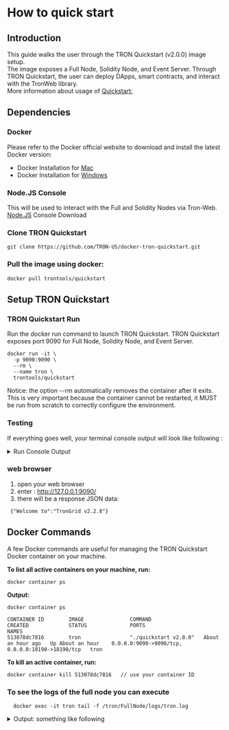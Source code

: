 # How to quick start

## Introduction

This guide walks the user through the TRON Quickstart (v2.0.0) image setup.   
The image exposes a Full Node, Solidity Node, and Event Server. Through TRON Quickstart, the user can deploy DApps, smart contracts, and interact with the TronWeb library.  
More information about usage of [Quickstart:](https://github.com/TRON-US/docker-tron-quickstart)  

## Dependencies  

### Docker

Please refer to the Docker official website to download and install the latest Docker version:
* Docker Installation for [Mac](https://docs.docker.com/docker-for-mac/install/)
* Docker Installation for [Windows](https://docs.docker.com/docker-for-windows/install/)   

### Node.JS Console
  This will be used to interact with the Full and Solidity Nodes via Tron-Web.  
  [Node.JS](https://nodejs.org/en/) Console Download
  
### Clone TRON Quickstart  
```shell
git clone https://github.com/TRON-US/docker-tron-quickstart.git
```  

### Pull the image using docker:
```shell
docker pull trontools/quickstart
```  

## Setup TRON Quickstart   
### TRON Quickstart Run
Run the docker run command to launch TRON Quickstart. TRON Quickstart exposes port 9090 for Full Node, Solidity Node, and Event Server.
```shell
docker run -it \
  -p 9090:9090 \
  --rm \
  --name tron \
  trontools/quickstart
```  
Notice: the option --rm automatically removes the container after it exits. This is very important because the container cannot be restarted, it MUST be run from scratch to correctly configure the environment.

### Testing

If everything goes well, your terminal console output will look like following : 
 <details>

<summary>Run Console Output </summary>
<!-- **Run Output:** -->
    ```

    [PM2] Spawning PM2 daemon with pm2_home=/root/.pm2
    [PM2] PM2 Successfully daemonized
    [PM2][WARN] Applications eventron not running, starting...
    [PM2] App [eventron] launched (1 instances)
    ┌──────────┬────┬─────────┬──────┬─────┬────────┬─────────┬────────┬─────┬───────────┬──────┬──────────┐
    │ App name │ id │ version │ mode │ pid │ status │ restart │ uptime │ cpu │ mem       │ user │ watching │
    ├──────────┼────┼─────────┼──────┼─────┼────────┼─────────┼────────┼─────┼───────────┼──────┼──────────┤
    │ eventron │ 0  │ N/A     │ fork │ 60  │ online │ 0       │ 0s     │ 0%  │ 25.4 MB   │ root │ disabled │
    └──────────┴────┴─────────┴──────┴─────┴────────┴─────────┴────────┴─────┴───────────┴──────┴──────────┘
    Use `pm2 show <id|name>` to get more details about an app
    Start the http proxy for dApps...
    [HPM] Proxy created: /  ->  http://127.0.0.1:18191
    [HPM] Proxy created: /  ->  http://127.0.0.1:18190
    [HPM] Proxy created: /  ->  http://127.0.0.1:8060

    Tron Quickstart listening on http://127.0.0.1:9090



    ADMIN /admin/accounts-generation
    Sleeping for 1 second...Waiting when nodes are ready to generate 10 accounts...
    (1) Waiting for sync...
    Slept.
    ...
    Loading the accounts and waiting for the node to mine the transactions...
    (1) Waiting for receipts...
    Sending 10000 TRX to TYBRW3wGSb2PJTVkQvfony7yWoQ3CETLMb
    Sending 10000 TRX to THdfqvzzdNFnmeKxggBa5vQ4vqfLZDT5hD
    Sending 10000 TRX to TWFTHaKdeHWi3oPoaBokyZFfA7q1iiiAAb
    Sending 10000 TRX to TFDGQo6f6dm9ikoV4Rc9NyTxMD5NNiSFJD
    Sending 10000 TRX to TDZZNigWitFp5aE6j2j8YcycF7DVjtogBu
    Sending 10000 TRX to TT8NRMcwdS9P3X9pvPC8JWi3x2zjwxZuhs
    Sending 10000 TRX to TBBJw6Bk7w2NSZeqmzfUPnsn6CwDJAXTv8
    Sending 10000 TRX to TVcgSLpT97mvoiyv5ChyhQ6hWbjYLWdCVB
    Sending 10000 TRX to TYjQd4xrLZQGYMdLJqsTCuXVGapPqUp9ZX
    Sending 10000 TRX to THCw6hPZpFcLCWDcsZg3W77rXZ9rJQPncD
    Sleeping for 3 seconds... Slept.
    (2) Waiting for receipts...
    Sleeping for 3 seconds... Slept.
    (3) Waiting for receipts...
    Sleeping for 3 seconds... Slept.
    (4) Waiting for receipts...
    Sleeping for 3 seconds... Slept.
    (5) Waiting for receipts...
    Sleeping for 3 seconds... Slept.
    (6) Waiting for receipts...
    Sleeping for 3 seconds... Slept.
    (7) Waiting for receipts...
    Done.

    Available Accounts
    ==================

    (0) TSjfWSWcKCrJ1DbgMZSCbSqNK8DsEfqM9p (10000 TRX)
    (1) THpWnj3dBQ5FrqW1KMVXXYSbHPtcBKeUJY (10000 TRX)
    (2) TWFTHaKdeHWi3oPoaBokyZFfA7q1iiiAAb (10000 TRX)
    (3) TFDGQo6f6dm9ikoV4Rc9NyTxMD5NNiSFJD (10000 TRX)
    (4) TDZZNigWitFp5aE6j2j8YcycF7DVjtogBu (10000 TRX)
    (5) TT8NRMcwdS9P3X9pvPC8JWi3x2zjwxZuhs (10000 TRX)
    (6) TBBJw6Bk7w2NSZeqmzfUPnsn6CwDJAXTv8 (10000 TRX)
    (7) TVcgSLpT97mvoiyv5ChyhQ6hWbjYLWdCVB (10000 TRX)
    (8) TYjQd4xrLZQGYMdLJqsTCuXVGapPqUp9ZX (10000 TRX)
    (9) THCw6hPZpFcLCWDcsZg3W77rXZ9rJQPncD (10000 TRX)

    Private Keys
    ==================

    (0) 2b2bddbeea87cecedcaf51eef55877b65725f709d2c0fcdfea0cb52d80acd52b
    (1) f08759925316dc6344af538ebe3a619aeab836a0c254adca903cc764f87b0ee9
    (2) 1afc9f033cf9c6058db366b78a9f1b9c909b1b83397c9aed795afa05e9017511
    (3) f8f5bc70e91fc177eefea43b68c97b66536ac317a9300639e9d32a9db2f18a1f
    (4) 031015272915917056c117d3cc2a03491a8f22ef450af83f6783efddf7064c59
    (5) 5eb25e2c1144f216aa99bbe2139d84bb6dedfb2c1ed72f3df6684a4c6d2cd96b
    (6) f0b781da23992e6a3f536cb60917c3eb6a9c5434fcf441fcb8d7c58c01d6b70e
    (7) 158f60a4379688a77d4a420e2f2a3e014ebf9ed0a1a093d7dc01ba23ebc5c970
    (8) e9342bb9108f46573804890a5301530c2834dce3703cd51ab77fba6161afec00
    (9) 2e9f0c507d2ea98dc4005a1afb1b743c629f7c145ccb55f38f75ae73cf8f605c

    HD Wallet
    ==================
    Mnemonic:      border pulse twenty cruise grief shy need raw clean possible begin climb
    Base HD Path:  m/44'/60'/0'/0/{account_index}
    ```
</details>
  

### web browser ###
1. open your web browser
2. enter : http://127.0.0.1:9090/
3. there will be a response JSON data: 
```
 {"Welcome to":"TronGrid v2.2.8"}
```

## Docker Commands
A few Docker commands are useful for managing the TRON Quickstart Docker container on your machine.   

**To list all active containers on your machine, run:**
```shell
docker container ps
```  
**Output:**
```shell
docker container ps

CONTAINER ID        IMAGE               COMMAND                 CREATED             STATUS              PORTS                                              NAMES
513078dc7816        tron                "./quickstart v2.0.0"   About an hour ago   Up About an hour    0.0.0.0:9090->9090/tcp, 0.0.0.0:18190->18190/tcp   tron
```  
**To kill an active container, run:**
```shell
docker container kill 513078dc7816   // use your container ID
```  

### To see the logs of the full node you can execute ###
```
  docker exec -it tron tail -f /tron/FullNode/logs/tron.log 
```

 <details>

<summary>Output: something like following </summary>

  ```
  number=204
  parentId=00000000000000cb0985978b3c780e4219dc51e4329beecabe7b71f99d269985
  witness address=41928c9af0651632157ef27a2cf17ca72c575a4d21
  generated by myself=true
  generate time=2019-12-09 18:33:33.0
  txs are empty
  ]
  18:33:33.008 INFO  [Thread-5] [DB](Manager.java:1095) pushBlock block number:204, cost/txs:1/0
  18:33:33.008 INFO  [Thread-5] [witness](WitnessService.java:283) Produce block successfully, blockNumber:204, abSlot[525305471], blockId:00000000000000ccc37f1f5c2ceb574d14c490e3d0b86909855646f9384ba666, transactionSize:0, blockTime:2019-12-09T18:33:33.000Z, parentBlockId:00000000000000cb0985978b3c780e4219dc51e4329beecabe7b71f99d269985
  18:33:33.008 INFO  [Thread-5] [net](AdvService.java:156) Ready to broadcast block Num:204,ID:00000000000000ccc37f1f5c2ceb574d14c490e3d0b86909855646f9384ba666
  ........  etc
  ```
</details>
